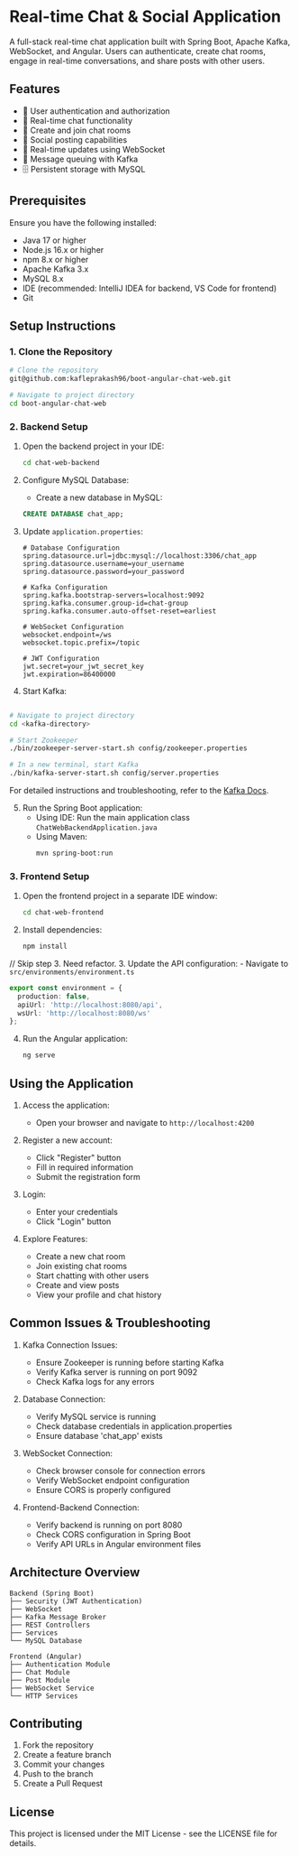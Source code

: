 # Real-time Chat & Social Application

A full-stack real-time chat application built with Spring Boot, Apache Kafka, WebSocket, and Angular. Users can authenticate, create chat rooms, engage in real-time conversations, and share posts with other users.

## Features

- 🔐 User authentication and authorization
- 💬 Real-time chat functionality
- 🚪 Create and join chat rooms
- 📝 Social posting capabilities
- 🔄 Real-time updates using WebSocket
- 📨 Message queuing with Kafka
- 🗄️ Persistent storage with MySQL

## Prerequisites

Ensure you have the following installed:
- Java 17 or higher
- Node.js 16.x or higher
- npm 8.x or higher
- Apache Kafka 3.x
- MySQL 8.x
- IDE (recommended: IntelliJ IDEA for backend, VS Code for frontend)
- Git

## Setup Instructions

### 1. Clone the Repository

```bash
# Clone the repository
git@github.com:kafleprakash96/boot-angular-chat-web.git

# Navigate to project directory
cd boot-angular-chat-web
```

### 2. Backend Setup

1. Open the backend project in your IDE:
   ```bash
   cd chat-web-backend
   ```

2. Configure MySQL Database:
    - Create a new database in MySQL:
   ```sql
   CREATE DATABASE chat_app;
   ```

3. Update `application.properties`:
   ```properties
   # Database Configuration
   spring.datasource.url=jdbc:mysql://localhost:3306/chat_app
   spring.datasource.username=your_username
   spring.datasource.password=your_password

   # Kafka Configuration
   spring.kafka.bootstrap-servers=localhost:9092
   spring.kafka.consumer.group-id=chat-group
   spring.kafka.consumer.auto-offset-reset=earliest

   # WebSocket Configuration
   websocket.endpoint=/ws
   websocket.topic.prefix=/topic

   # JWT Configuration
   jwt.secret=your_jwt_secret_key
   jwt.expiration=86400000
   ```

4. Start Kafka:

    
```bash

# Navigate to project directory
cd <kafka-directory>
```
    
   ```bash
   # Start Zookeeper
   ./bin/zookeeper-server-start.sh config/zookeeper.properties

   # In a new terminal, start Kafka
   ./bin/kafka-server-start.sh config/server.properties
   ```

For detailed instructions and troubleshooting, refer to the [Kafka Docs](https://github.com/kafleprakash96/kafka-docs).

5. Run the Spring Boot application:
    - Using IDE: Run the main application class `ChatWebBackendApplication.java`
    - Using Maven:
      ```bash
      mvn spring-boot:run
      ```

### 3. Frontend Setup

1. Open the frontend project in a separate IDE window:
   ```bash
   cd chat-web-frontend
   ```

2. Install dependencies:
   ```bash
   npm install
   ```
// Skip step 3. Need refactor. 
3. Update the API configuration:
    - Navigate to `src/environments/environment.ts`
   ```typescript
   export const environment = {
     production: false,
     apiUrl: 'http://localhost:8080/api',
     wsUrl: 'http://localhost:8080/ws'
   };
   ```

4. Run the Angular application:
   ```bash
   ng serve
   ```

## Using the Application

1. Access the application:
    - Open your browser and navigate to `http://localhost:4200`

2. Register a new account:
    - Click "Register" button
    - Fill in required information
    - Submit the registration form

3. Login:
    - Enter your credentials
    - Click "Login" button

4. Explore Features:
    - Create a new chat room
    - Join existing chat rooms
    - Start chatting with other users
    - Create and view posts
    - View your profile and chat history

## Common Issues & Troubleshooting

1. Kafka Connection Issues:
    - Ensure Zookeeper is running before starting Kafka
    - Verify Kafka server is running on port 9092
    - Check Kafka logs for any errors

2. Database Connection:
    - Verify MySQL service is running
    - Check database credentials in application.properties
    - Ensure database 'chat_app' exists

3. WebSocket Connection:
    - Check browser console for connection errors
    - Verify WebSocket endpoint configuration
    - Ensure CORS is properly configured

4. Frontend-Backend Connection:
    - Verify backend is running on port 8080
    - Check CORS configuration in Spring Boot
    - Verify API URLs in Angular environment files

## Architecture Overview

```
Backend (Spring Boot)
├── Security (JWT Authentication)
├── WebSocket
├── Kafka Message Broker
├── REST Controllers
├── Services
└── MySQL Database

Frontend (Angular)
├── Authentication Module
├── Chat Module
├── Post Module
├── WebSocket Service
└── HTTP Services
```

## Contributing

1. Fork the repository
2. Create a feature branch
3. Commit your changes
4. Push to the branch
5. Create a Pull Request

## License

This project is licensed under the MIT License - see the LICENSE file for details.
